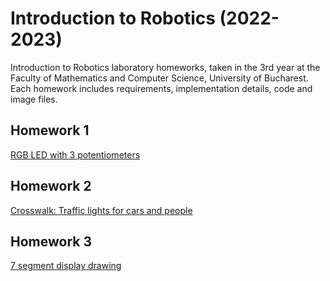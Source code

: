 # Introduction to Robotics (2022-2023)
Introduction to Robotics laboratory homeworks, taken in the 3rd year at the Faculty of Mathematics and Computer Science, University of Bucharest. Each homework includes requirements, implementation details, code and image files.

## Homework 1
[RGB LED with 3 potentiometers](https://github.com/Angel1Ionita/IntroductionToRobotics/tree/main/Homework/Homework1)

## Homework 2
[Crosswalk: Traffic lights for cars and people](https://github.com/Angel1Ionita/IntroductionToRobotics/tree/main/Homework/Homework2)

## Homework 3
[7 segment display drawing](https://github.com/Angel1Ionita/IntroductionToRobotics/tree/main/Homework/Homework3)